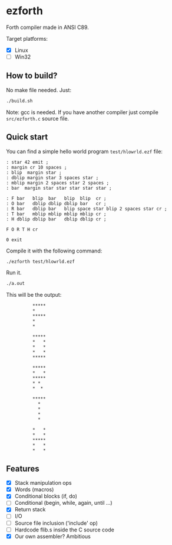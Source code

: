 # ezforth

Forth compiler made in ANSI C89.

Target platforms:
- [x] Linux
- [ ] Win32

## How to build?

No make file needed. Just:

```bash
./build.sh
```

Note: gcc is needed. If you have another compiler just compile ```src/ezforth.c``` source file.

## Quick start

You can find a simple hello world program ```test/hlowrld.ezf``` file:

```forth
: star 42 emit ;
: margin cr 10 spaces ;
: blip  margin star ;
: dblip margin star 3 spaces star ;
: mblip margin 2 spaces star 2 spaces ;
: bar  margin star star star star star ;

: F bar   blip  bar   blip  blip  cr ;
: O bar   dblip dblip dblip bar   cr ;
: R bar   dblip bar   blip space star blip 2 spaces star cr ;
: T bar   mblip mblip mblip mblip cr ;
: H dblip dblip bar   dblip dblip cr ;

F O R T H cr

0 exit
```

Compile it with the following command:

```bash
./ezforth test/hlowrld.ezf
```

Run it.

```bash
./a.out
```

This will be the output:

```
          *****
          *
          *****
          *
          *

          *****
          *   *
          *   *
          *   *
          *****

          *****
          *   *
          *****
          * *
          *  *

          *****
            *
            *
            *
            *

          *   *
          *   *
          *****
          *   *
          *   *
```

## Features

- [x] Stack manipulation ops
- [x] Words (macros)
- [x] Conditional blocks (if, do)
- [ ] Conditional (begin, while, again, until ...)
- [x] Return stack
- [ ] I/O
- [ ] Source file inclusion ('include' op)
- [ ] Hardcode flib.s inside the C source code
- [x] Our own assembler? Ambitious
